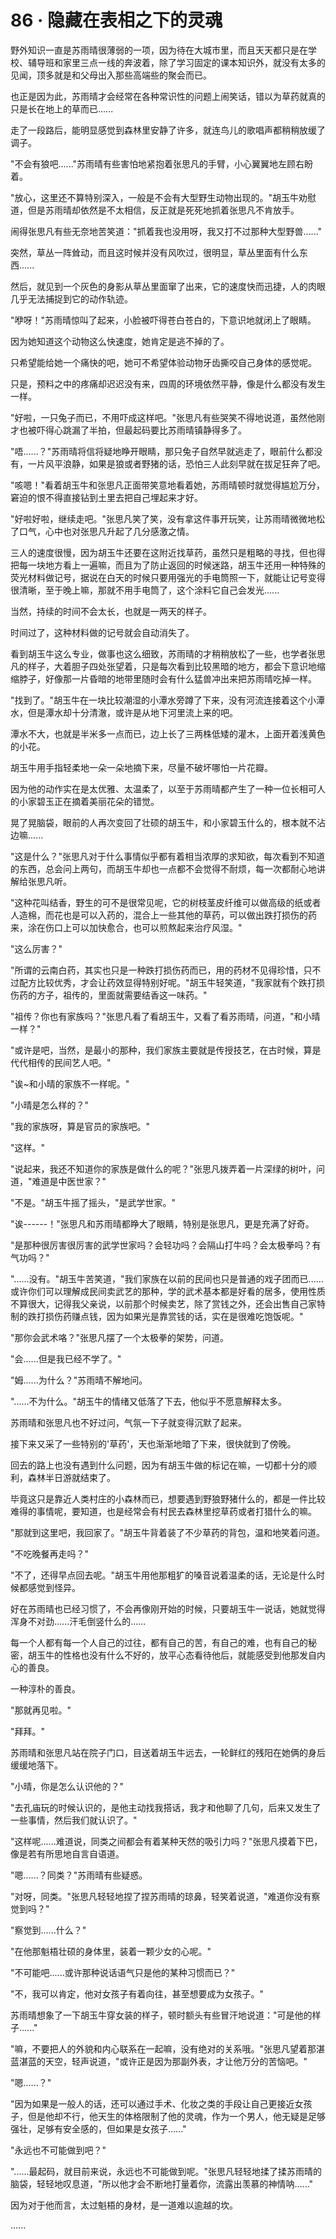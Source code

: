 <link rel="stylesheet" href="../styles/text.css" />
<h1>86 · 隐藏在表相之下的灵魂</h1>

野外知识一直是苏雨晴很薄弱的一项，因为待在大城市里，而且天天都只是在学校、辅导班和家里三点一线的奔波着，除了学习固定的课本知识外，就没有太多的见闻，顶多就是和父母出入那些高端些的聚会而已。

也正是因为此，苏雨晴才会经常在各种常识性的问题上闹笑话，错以为草药就真的只是长在地上的草而已......

走了一段路后，能明显感觉到森林里安静了许多，就连鸟儿的歌唱声都稍稍放缓了调子。

"不会有狼吧......"苏雨晴有些害怕地紧抱着张思凡的手臂，小心翼翼地左顾右盼着。

"放心，这里还不算特别深入，一般是不会有大型野生动物出现的。"胡玉牛劝慰道，但是苏雨晴却依然是不太相信，反正就是死死地抓着张思凡不肯放手。

闹得张思凡有些无奈地苦笑道："抓着我也没用呀，我又打不过那种大型野兽......"

突然，草丛一阵耸动，而且这时候并没有风吹过，很明显，草丛里面有什么东西......

然后，就见到一个灰色的身影从草丛里面窜了出来，它的速度快而迅捷，人的肉眼几乎无法捕捉到它的动作轨迹。

"咿呀！"苏雨晴惊叫了起来，小脸被吓得苍白苍白的，下意识地就闭上了眼睛。

因为她知道这个动物这么快速度，她肯定是逃不掉的了。

只希望能给她一个痛快的吧，她可不希望体验动物牙齿撕咬自己身体的感觉呢。

只是，预料之中的疼痛却迟迟没有来，四周的环境依然平静，像是什么都没有发生一样。

"好啦，一只兔子而已，不用吓成这样吧。"张思凡有些哭笑不得地说道，虽然他刚才也被吓得心跳漏了半拍，但最起码要比苏雨晴镇静得多了。

"唔......？"苏雨晴将信将疑地睁开眼睛，那只兔子自然早就逃走了，眼前什么都没有，一片风平浪静，如果是狼或者野猪的话，恐怕三人此刻早就在拔足狂奔了吧。

"咳嗯！"看着胡玉牛和张思凡正面带笑意地看着她，苏雨晴顿时就觉得尴尬万分，窘迫的恨不得直接钻到土里去把自己埋起来才好。

"好啦好啦，继续走吧。"张思凡笑了笑，没有拿这件事开玩笑，让苏雨晴微微地松了口气，心中也对张思凡升起了几分感激之情。

三人的速度很慢，因为胡玉牛还要在这附近找草药，虽然只是粗略的寻找，但也得把每一块地方看上一遍嘛，而且为了防止返回的时候迷路，胡玉牛还用一种特殊的荧光材料做记号，据说在白天的时候只要用强光的手电筒照一下，就能让记号变得很清晰，至于晚上嘛，那就不用手电筒了，这个涂料它自己会发光......

当然，持续的时间不会太长，也就是一两天的样子。

时间过了，这种材料做的记号就会自动消失了。

看到胡玉牛这么专业，做事也这么细致，苏雨晴的才稍稍放松了一些，也学者张思凡的样子，大着胆子四处张望着，只是每次看到比较黑暗的地方，都会下意识地缩缩脖子，好像那一片昏暗的地带里随时会有什么猛兽冲出来把苏雨晴吃掉一样。

"找到了。"胡玉牛在一块比较潮湿的小潭水旁蹲了下来，没有河流连接着这个小潭水，但是潭水却十分清澈，或许是从地下河里流上来的吧。

潭水不大，也就是半米多一点而已，边上长了三两株低矮的灌木，上面开着浅黄色的小花。

胡玉牛用手指轻柔地一朵一朵地摘下来，尽量不破坏哪怕一片花瓣。

因为他的动作实在是太优雅、太温柔了，以至于苏雨晴都产生了一种一位长相可人的小家碧玉正在摘着美丽花朵的错觉。

晃了晃脑袋，眼前的人再次变回了壮硕的胡玉牛，和小家碧玉什么的，根本就不沾边嘛......

"这是什么？"张思凡对于什么事情似乎都有着相当浓厚的求知欲，每次看到不知道的东西，总会问上两句，而胡玉牛却也一点都不会觉得不耐烦，每一次都耐心地讲解给张思凡听。

"这种花叫结香，野生的可不是很常见呢，它的树枝茎皮纤维可以做高级的纸或者人造棉，而花也是可以入药的，混合上一些其他的草药，可以做出跌打损伤的药来，涂在伤口上可以加快愈合，也可以煎熬起来治疗风湿。"

"这么厉害？"

"所谓的云南白药，其实也只是一种跌打损伤药而已，用的药材不见得珍惜，只不过配方比较优秀，才会让药效显得特别好呢。"胡玉牛轻笑道，"我家就有个跌打损伤药的方子，祖传的，里面就需要结香这一味药。"

"祖传？你也有家族吗？"张思凡看了看胡玉牛，又看了看苏雨晴，问道，"和小晴一样？"

"或许是吧，当然，是最小的那种，我们家族主要就是传授技艺，在古时候，算是代代相传的民间艺人吧。"

"诶\~和小晴的家族不一样呢。"

"小晴是怎么样的？"

"我的家族呀，算是官员的家族吧。"

"这样。"

"说起来，我还不知道你的家族是做什么的呢？"张思凡拨弄着一片深绿的树叶，问道，"难道是中医世家？"

"不是。"胡玉牛摇了摇头，"是武学世家。"

"诶------！"张思凡和苏雨晴都睁大了眼睛，特别是张思凡，更是充满了好奇。

"是那种很厉害很厉害的武学世家吗？会轻功吗？会隔山打牛吗？会太极拳吗？有气功吗？"

"......没有。"胡玉牛苦笑道，"我们家族在以前的民间也只是普通的戏子团而已......或许你们可以理解成民间卖武艺的那种，学的武术基本都是好看的居多，使用性质不算很大，记得我父亲说，以前那个时候卖艺，除了赏钱之外，还会出售自己家特制的跌打损伤药赚点钱，因为如果光是靠赏钱的话，实在是很难吃饱饭呢。"

"那你会武术咯？"张思凡摆了一个太极拳的架势，问道。

"会......但是我已经不学了。"

"姆......为什么？"苏雨晴不解地问。

"......不为什么。"胡玉牛的情绪又低落了下去，他似乎不愿意解释太多。

苏雨晴和张思凡也不好过问，气氛一下子就变得沉默了起来。

接下来又采了一些特别的'草药'，天也渐渐地暗了下来，很快就到了傍晚。

回去的路上也没有遇到什么问题，因为有胡玉牛做的标记在嘛，一切都十分的顺利，森林半日游就结束了。

毕竟这只是靠近人类村庄的小森林而已，想要遇到野狼野猪什么的，都是一件比较难得的事情呢，要知道，也是经常会有村民去森林里挖草药或者打猎什么的嘛。

"那就到这里吧，我回家了。"胡玉牛背着装了不少草药的背包，温和地笑着问道。

"不吃晚餐再走吗？"

"不了，还得早点回去呢。"胡玉牛用他那粗犷的嗓音说着温柔的话，无论是什么时候都感觉到怪异。

好在苏雨晴也已经习惯了，不会再像刚开始的时候，只要胡玉牛一说话，她就觉得浑身不对劲......汗毛倒竖什么的......

每一个人都有每一个人自己的过往，都有自己的苦，有自己的难，也有自己的秘密，胡玉牛的性格也没有什么不好的，放平心态看待他后，就能感受到他那发自内心的善良。

一种淳朴的善良。

"那就再见啦。"

"拜拜。"

苏雨晴和张思凡站在院子门口，目送着胡玉牛远去，一轮鲜红的残阳在她俩的身后缓缓地落下。

"小晴，你是怎么认识他的？"

"去孔庙玩的时候认识的，是他主动找我搭话，我才和他聊了几句，后来又发生了一些事情，然后我们就认识了。"

"这样呢......难道说，同类之间都会有着某种天然的吸引力吗？"张思凡摸着下巴，像是若有所思地自言自语道。

"嗯......？同类？"苏雨晴有些疑惑。

"对呀，同类。"张思凡轻轻地捏了捏苏雨晴的琼鼻，轻笑着说道，"难道你没有察觉到吗？"

"察觉到......什么？"

"在他那魁梧壮硕的身体里，装着一颗少女的心呢。"

"不可能吧......或许那种说话语气只是他的某种习惯而已？"

"不，我可以肯定，他对女孩子有着向往，甚至想要成为女孩子。"

苏雨晴想象了一下胡玉牛穿女装的样子，顿时额头有些冒汗地说道："可是他的样子......"

"嘛，不要把人的外貌和内心联系在一起嘛，没有绝对的关系哦。"张思凡望着那湛蓝湛蓝的天空，轻声说道，"或许正是因为那副外表，才让他万分的苦恼吧。"

"嗯......？"

"因为如果是一般人的话，还可以通过手术、化妆之类的手段让自己更接近女孩子，但是他却不行，他天生的体格限制了他的灵魂，作为一个男人，他无疑是足够强壮，足够有安全感的，但如果是女孩子......"

"永远也不可能做到吧？"

"......最起码，就目前来说，永远也不可能做到呢。"张思凡轻轻地揉了揉苏雨晴的脑袋，轻轻地叹息道，"所以他才会不断地打量着你，流露出羡慕的神情呐......"

因为对于他而言，太过魁梧的身材，是一道难以逾越的坎。

......
